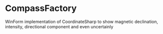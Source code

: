 # CompassFactory
WinForm implementation of CoordinateSharp to show magnetic declination, intensity, directional component and even uncertainly
